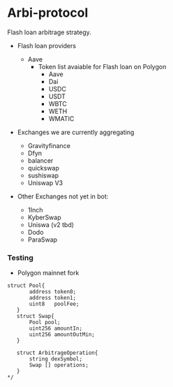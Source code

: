 # Arbi-protocol

Flash loan arbitrage strategy.

- Flash loan providers
    - Aave
      - Token list avaiable for Flash loan on Polygon
        - Aave
        - Dai
        - USDC
        - USDT
        - WBTC
        - WETH
        - WMATIC
- Exchanges we are currently aggregating

    - Gravityfinance
    - Dfyn
    - balancer
    - quickswap
    - sushiswap
    - Uniswap V3

- Other Exchanges not yet in bot:
    - 1Inch
    - KyberSwap
    - Uniswa (v2 tbd)
    - Dodo
    - ParaSwap

### Testing
 - Polygon mainnet fork
 ````
 struct Pool{
        address token0;
        address token1;
        uint8   poolFee;
    }
    struct Swap{
        Pool pool;
        uint256 amountIn;
        uint256 amountOutMin;
    }

    struct ArbitrageOperation{
        string dexSymbol;
        Swap [] operations;
    }
 */
````
